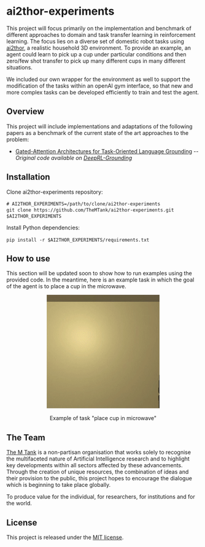 # ai2thor-experiments

This project will focus primarily on the implementation and benchmark of different approaches to domain and task 
transfer learning in reinforcement learning. The focus lies on a diverse set of domestic robot tasks 
using [ai2thor](https://ai2thor.allenai.org/), a realistic household 3D environment. To provide an example, an agent 
could learn to pick up a cup under particular conditions and then zero/few shot transfer to pick up many different 
cups in many different situations.

We included our own wrapper for the environment as well to support the modification of the tasks within an openAI gym interface, so that 
new and more complex tasks can be developed efficiently to train and test the agent.

## Overview

This project will include implementations and adaptations of the following papers as a benchmark of the current state of the art 
approaches to the problem:

- [Gated-Attention Architectures for Task-Oriented Language Grounding](https://arxiv.org/abs/1706.07230) -- 
*Original code available on [DeepRL-Grounding](https://github.com/devendrachaplot/DeepRL-Grounding)*

## Installation

Clone ai2thor-experiments repository:

```
# AI2THOR_EXPERIMENTS=/path/to/clone/ai2thor-experiments
git clone https://github.com/TheMTank/ai2thor-experiments.git $AI2THOR_EXPERIMENTS
```

Install Python dependencies:

`pip install -r $AI2THOR_EXPERIMENTS/requirements.txt`

## How to use

This section will be updated soon to show how to run examples using the provided code. In the meantime, here is an 
example task in which the goal of the agent is to place a cup in the microwave.

<div align="center">
  <img src="docs/cup_into_microwave.gif" width="294px" />
  <p>Example of task "place cup in microwave"</p>
</div>

## The Team

[The M Tank](http://www.themtank.org/) is a non-partisan organisation that works solely to recognise the multifaceted 
nature of Artificial Intelligence research and to highlight key developments within all sectors affected by these 
advancements. Through the creation of unique resources, the combination of ideas and their provision to the public, 
this project hopes to encourage the dialogue which is beginning to take place globally. 

To produce value for the individual, for researchers, for institutions and for the world.

## License

This project is released under the [MIT license](https://github.com/TheMTank/ai2thor-experiments/master/LICENSE).
